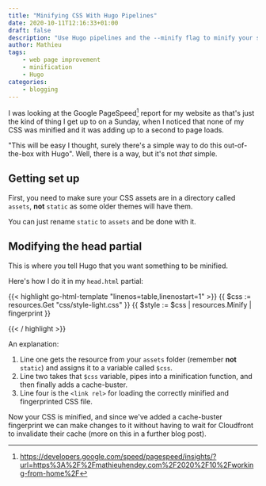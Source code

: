 ```yaml
---
title: "Minifying CSS With Hugo Pipelines"
date: 2020-10-11T12:16:33+01:00
draft: false
description: "Use Hugo pipelines and the --minify flag to minify your site's HTML and its JS and CSS assets!"
author: Mathieu
tags:
    - web page improvement
    - minification
    - Hugo
categories:
    - blogging
---
```


I was looking at the Google PageSpeed[^1] report for my website as that's
just the kind of thing I get up to on a Sunday, when I noticed that none
of my CSS was minified and it was adding up to a second to page loads.

"This will be easy I thought, surely there's a simple way to do this
out-of-the-box with Hugo". Well, there is a way, but it's not *that* simple.

## Getting set up

First, you need to make sure your CSS assets are in a directory called `assets`, **not**
`static` as some older themes will have them.

You can just rename `static` to `assets` and be done with it.

## Modifying the head partial

This is where you tell Hugo that you want something to be minified.

Here's how I do it in my `head.html` partial:

{{< highlight go-html-template "linenos=table,linenostart=1" >}}
  {{ $css := resources.Get "css/style-light.css" }}
  {{ $style := $css | resources.Minify | fingerprint }}

  <link rel="stylesheet" href="{{ $style.Permalink }}">
{{< / highlight >}}

An explanation:

1. Line one gets the resource from your `assets` folder (remember **not**
   `static`) and assigns it to a variable called `$css`.
2. Line two takes that `$css` variable, pipes into a minification function, and then finally adds a cache-buster.
3. Line four is the `<link rel>` for loading the correctly minified and fingerprinted CSS file.

Now your CSS is minified, and since we've added a cache-buster fingerprint we can make changes to it
without having to wait for Cloudfront to invalidate their cache (more on this in a further blog post).

[^1]: https://developers.google.com/speed/pagespeed/insights/?url=https%3A%2F%2Fmathieuhendey.com%2F2020%2F10%2Fworking-from-home%2F
